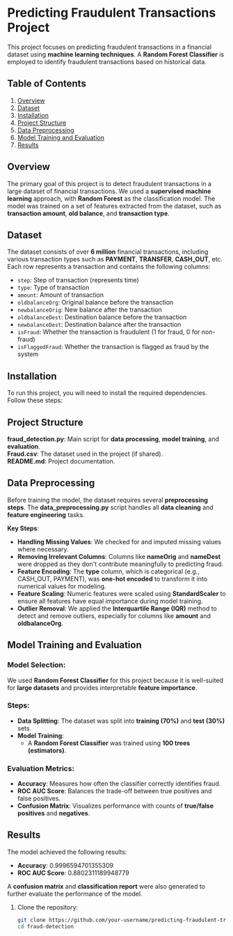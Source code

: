 # Predicting Fraudulent Transactions Project

This project focuses on predicting fraudulent transactions in a financial dataset using **machine learning techniques**. A **Random Forest Classifier** is employed to identify fraudulent transactions based on historical data.

## Table of Contents
1. [Overview](#overview)
2. [Dataset](#dataset)
3. [Installation](#installation)
4. [Project Structure](#project-structure)
5. [Data Preprocessing](#data-preprocessing)
6. [Model Training and Evaluation](#model-training-and-evaluation)
7. [Results](#results)

## Overview

The primary goal of this project is to detect fraudulent transactions in a large dataset of financial transactions. We used a **supervised machine learning** approach, with **Random Forest** as the classification model. The model was trained on a set of features extracted from the dataset, such as **transaction amount**, **old balance**, and **transaction type**.

## Dataset

The dataset consists of over **6 million** financial transactions, including various transaction types such as **PAYMENT**, **TRANSFER**, **CASH_OUT**, etc. Each row represents a transaction and contains the following columns:

- `step`: Step of transaction (represents time)
- `type`: Type of transaction
- `amount`: Amount of transaction
- `oldbalanceOrg`: Original balance before the transaction
- `newbalanceOrig`: New balance after the transaction
- `oldbalanceDest`: Destination balance before the transaction
- `newbalanceDest`: Destination balance after the transaction
- `isFraud`: Whether the transaction is fraudulent (1 for fraud, 0 for non-fraud)
- `isFlaggedFraud`: Whether the transaction is flagged as fraud by the system

## Installation

To run this project, you will need to install the required dependencies. Follow these steps:

## Project Structure

**fraud_detection.py**: Main script for **data processing**, **model training**, and **evaluation**.  
**Fraud.csv**: The dataset used in the project (if shared).  
**README.md**: Project documentation.

## Data Preprocessing

Before training the model, the dataset requires several **preprocessing steps**. The **data_preprocessing.py** script handles all **data cleaning** and **feature engineering** tasks.

**Key Steps**:
- **Handling Missing Values**: We checked for and imputed missing values where necessary.
- **Removing Irrelevant Columns**: Columns like **nameOrig** and **nameDest** were dropped as they don't contribute meaningfully to predicting fraud.
- **Feature Encoding**: The **type** column, which is categorical (e.g., CASH_OUT, PAYMENT), was **one-hot encoded** to transform it into numerical values for modeling.
- **Feature Scaling**: Numeric features were scaled using **StandardScaler** to ensure all features have equal importance during model training.
- **Outlier Removal**: We applied the **Interquartile Range (IQR)** method to detect and remove outliers, especially for columns like **amount** and **oldbalanceOrg**.

## Model Training and Evaluation

### Model Selection:
We used **Random Forest Classifier** for this project because it is well-suited for **large datasets** and provides interpretable **feature importance**.

### Steps:
- **Data Splitting**: The dataset was split into **training (70%)** and **test (30%)** sets.
- **Model Training**:  
  - A **Random Forest Classifier** was trained using **100 trees (estimators)**.
  
### Evaluation Metrics:
- **Accuracy**: Measures how often the classifier correctly identifies fraud.
- **ROC AUC Score**: Balances the trade-off between true positives and false positives.
- **Confusion Matrix**: Visualizes performance with counts of **true/false positives** and **negatives**.

## Results

The model achieved the following results:
- **Accuracy**: 0.9996594701355309
- **ROC AUC Score**: 0.8802311189948779

A **confusion matrix** and **classification report** were also generated to further evaluate the performance of the model.




1. Clone the repository:
   ```bash
   git clone https://github.com/your-username/predicting-fraudulent-transactions.git
   cd fraud-detection

